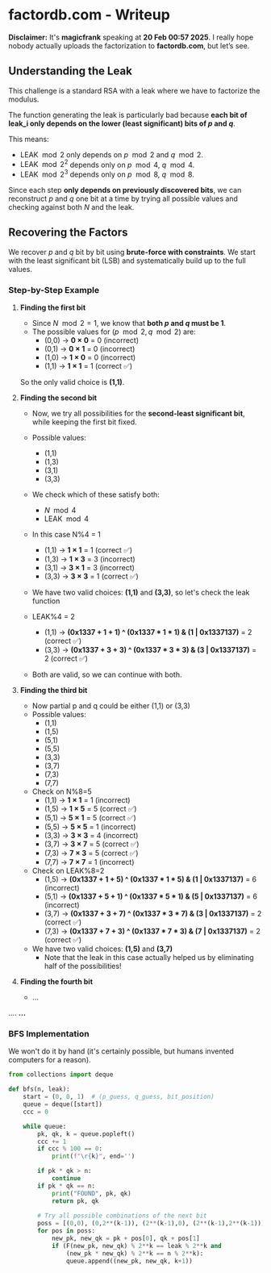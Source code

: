 # factordb.com - Writeup  

**Disclaimer:** It's **magicfrank** speaking at **20 Feb 00:57 2025**. I really hope nobody actually uploads the factorization to **factordb.com**, but let’s see.  

## Understanding the Leak  

This challenge is a standard RSA with a leak where we have to factorize the modulus.

The function generating the leak is particularly bad because **each bit of leak_i only depends on the lower (least significant) bits of $p$ and $q$**.  

This means:  
- $\text{LEAK} \mod 2$ only depends on $p \mod 2$ and $q \mod 2$.  
- $\text{LEAK} \mod 2^2$ depends only on $p \mod 4$, $q \mod 4$.  
- $\text{LEAK} \mod 2^3$ depends only on $p \mod 8$, $q \mod 8$.  

Since each step **only depends on previously discovered bits**, we can reconstruct $p$ and $q$ one bit at a time by trying all possible values and checking against both $N$ and the leak.

## Recovering the Factors  

We recover $p$ and $q$ bit by bit using **brute-force with constraints**. We start with the least significant bit (LSB) and systematically build up to the full values.  

### Step-by-Step Example  

1. **Finding the first bit**  
   - Since $N \mod 2 = 1$, we know that **both $p$ and $q$ must be 1**.  
   - The possible values for $(p \mod 2, q \mod 2)$ are:  
     - (0,0) → **0 × 0** = 0 (incorrect)  
     - (0,1) → **0 × 1** = 0 (incorrect)  
     - (1,0) → **1 × 0** = 0 (incorrect)  
     - (1,1) → **1 × 1** = 1 (correct ✅)  

   So the only valid choice is **(1,1)**.  

2. **Finding the second bit**  
    - Now, we try all possibilities for the **second-least significant bit**, while keeping the first bit fixed.  
    - Possible values:  
        - (1,1)  
        - (1,3)  
        - (3,1)  
        - (3,3)  

    - We check which of these satisfy both:  
        - $N \mod 4$  
        - $\text{LEAK} \mod 4$  
    - In this case N%4 = 1
        - (1,1) → **1 × 1** = 1 (correct ✅)
        - (1,3) → **1 × 3** = 3 (incorrect)
        - (3,1) → **3 × 1** = 3 (incorrect)
        - (3,3) → **3 × 3** = 1 (correct ✅)
    - We have two valid choices: **(1,1)** and **(3,3)**, so let's check the leak function
    - LEAK%4 = 2
        - (1,1) → **(0x1337 + 1 + 1) ^ (0x1337 * 1 * 1) & (1 | 0x1337137)** = 2 (correct ✅)
        - (3,3) → **(0x1337 + 3 + 3) ^ (0x1337 * 3 * 3) & (3 | 0x1337137)** = 2 (correct ✅)
    - Both are valid, so we can continue with both.

3. **Finding the third bit**
    - Now partial p and q could be either (1,1) or (3,3)
    - Possible values:  
        - (1,1)  
        - (1,5)  
        - (5,1)  
        - (5,5)
        - (3,3)
        - (3,7)
        - (7,3)
        - (7,7)
    - Check on N%8=5
        - (1,1) → **1 × 1** = 1 (incorrect)
        - (1,5) → **1 × 5** = 5 (correct ✅)
        - (5,1) → **5 × 1** = 5 (correct ✅)
        - (5,5) → **5 × 5** = 1 (incorrect)
        - (3,3) → **3 × 3** = 4 (incorrect)
        - (3,7) → **3 × 7** = 5 (correct ✅)
        - (7,3) → **7 × 3** = 5 (correct ✅)
        - (7,7) → **7 × 7** = 1 (incorrect)
    - Check on LEAK%8=2
        - (1,5) → **(0x1337 + 1 + 5) ^ (0x1337 * 1 * 5) & (1 | 0x1337137)** = 6 (incorrect)
        - (5,1) → **(0x1337 + 5 + 1) ^ (0x1337 * 5 * 1) & (5 | 0x1337137)** = 6 (incorrect)
        - (3,7) → **(0x1337 + 3 + 7) ^ (0x1337 * 3 * 7) & (3 | 0x1337137)** = 2 (correct ✅)
        - (7,3) → **(0x1337 + 7 + 3) ^ (0x1337 * 7 * 3) & (7 | 0x1337137)** = 2 (correct ✅)
    - We have two valid choices: **(1,5)** and **(3,7)**
        - Note that the leak in this case actually helped us by eliminating half of the possibilities!

4. **Finding the fourth bit**
    - ...

.... **...**


### BFS Implementation  
We won't do it by hand (it's certainly possible, but humans invented computers for a reason).

```python
from collections import deque

def bfs(n, leak):
    start = (0, 0, 1)  # (p_guess, q_guess, bit_position)
    queue = deque([start])
    ccc = 0

    while queue:
        pk, qk, k = queue.popleft()
        ccc += 1
        if ccc % 100 == 0:
            print(f"\r{k}", end='')

        if pk * qk > n:
            continue
        if pk * qk == n:
            print("FOUND", pk, qk)
            return pk, qk
        
        # Try all possible combinations of the next bit
        poss = [(0,0), (0,2**(k-1)), (2**(k-1),0), (2**(k-1),2**(k-1))]
        for pos in poss:
            new_pk, new_qk = pk + pos[0], qk + pos[1]
            if (F(new_pk, new_qk) % 2**k == leak % 2**k and 
                (new_pk * new_qk) % 2**k == n % 2**k):
                queue.append((new_pk, new_qk, k+1))
